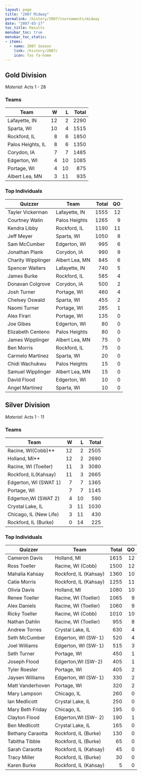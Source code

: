 ```yaml
---
layout: page
title: "2007 Midway"
permalink: /history/2007/tournaments/midway
date: "2007-03-17"
toc_title: Results
menubar_toc: true
menubar_toc_static:
- items:
  - name: 2007 Season
    link: /history/2007/
    icon: fas fa-home
---
```


## Gold Division

*Material*: Acts 1 - 28

### Teams

| Team              |    W |    L | Total |
| ----------------- | ---: | ---: | ----: |
| Lafayette, IN     |   12 |    2 |  2290 |
| Sparta, WI        |   10 |    4 |  1515 |
| Rockford, IL      |    8 |    6 |  1850 |
| Palos Heights, IL |    8 |    6 |  1350 |
| Corydon, IA       |    7 |    7 |  1485 |
| Edgerton, WI      |    4 |   10 |  1085 |
| Portage, WI       |    4 |   10 |   875 |
| Albert Lea, MN    |    3 |   11 |   935 |

### Top Individuals

| Quizzer            | Team           | Total |   QO |
| ------------------ | -------------- | ----: | ---: |
| Tayler Vickerman   | Lafayette, IN  |  1555 |   12 |
| Courtney Walin     | Palos Heights  |  1265 |    9 |
| Kendra Libby       | Rockford, IL   |  1190 |   11 |
| Jeff Meyer         | Sparta, WI     |  1050 |    8 |
| Sam McCumber       | Edgerton, WI   |   995 |    6 |
| Jonathan Plank     | Corydon, IA    |   990 |    9 |
| Charity Wipplinger | Albert Lea, MN |   845 |    6 |
| Spencer Walters    | Lafayette, IN  |   740 |    5 |
| James Burke        | Rockford, IL   |   585 |    4 |
| Donavan Colgrove   | Corydon, IA    |   500 |    2 |
| Josh Turner        | Portage, WI    |   460 |    4 |
| Chelsey Oswald     | Sparta, WI     |   455 |    2 |
| Naomi Turner       | Portage, WI    |   285 |    1 |
| Alex Firari        | Portage, WI    |   135 |    0 |
| Joe Gibes          | Edgerton, WI   |    80 |    0 |
| Elizabeth Centeno  | Palos Heights  |    80 |    0 |
| James Wipplinger   | Albert Lea, MN |    75 |    0 |
| Ben Morris         | Rockford, IL   |    75 |    0 |
| Carmelo Martinez   | Sparta, WI     |    20 |    0 |
| Chidi Wachukwu     | Palos Heights  |    15 |    0 |
| Samuel Wipplinger  | Albert Lea, MN |    15 |    0 |
| David Flood        | Edgerton, WI   |    10 |    0 |
| Angel Martinez     | Sparta, WI     |    10 |    0 |

## Silver Division

*Material*: Acts 1 - 11

### Teams

| Team                   |    W |    L | Total |
| ---------------------- | ---: | ---: | ----: |
| Racine, WI(Cobb)**     |   12 |    2 |  2505 |
| Holland, MI**          |   12 |    2 |  2690 |
| Racine, WI (Toeller)   |   11 |    3 |  3080 |
| Rockford, IL(Kahsay)   |   11 |    3 |  2665 |
| Edgerton, WI (SWAT 1)  |    7 |    7 |  1365 |
| Portage, WI            |    7 |    7 |  1145 |
| Edgerton,WI (SWAT 2)   |    4 |   10 |   590 |
| Crystal Lake, IL       |    3 |   11 |  1030 |
| Chicago, IL (New Life) |    3 |   11 |   430 |
| Rockford, IL (Burke)   |    0 |   14 |   225 |

### Top Individuals

| Quizzer          | Team                  | Total |   QO |
| ---------------- | --------------------- | ----: | ---: |
| Cameron Davis    | Holland, MI           |  1615 |   12 |
| Ross Toeller     | Racine, WI (Cobb)     |  1500 |   12 |
| Mahalia Kahsay   | Rockford, IL (Kahsay) |  1360 |   10 |
| Catie Morris     | Rockford, IL (Kahsay) |  1255 |   11 |
| Olivia Davis     | Holland, MI           |  1080 |   10 |
| Renee Toeller    | Racine, WI (Toeller)  |  1065 |    9 |
| Alex Daniels     | Racine, WI (Toeller)  |  1060 |    9 |
| Ricky Toeller    | Racine, WI (Cobb)     |  1010 |   10 |
| Nathan Dahlin    | Racine, WI (Toeller)  |   955 |    8 |
| Andrew Torres    | Crystal Lake, IL      |   630 |    4 |
| Seth McCumber    | Edgerton, WI (SW-1)   |   520 |    4 |
| Joel Williams    | Edgerton, WI (SW-1)   |   515 |    3 |
| Seth Turner      | Portage, WI           |   450 |    1 |
| Joseph Flood     | Edgerton,WI (SW-2)    |   405 |    1 |
| Tyler Roesler    | Portage, WI           |   405 |    2 |
| Jaysen Williams  | Edgerton, WI (SW-1)   |   330 |    2 |
| Matt Vanderhoven | Portage, WI           |   320 |    2 |
| Mary Lampson     | Chicago, IL           |   260 |    0 |
| Ian Medlicott    | Crystal Lake, IL      |   250 |    0 |
| Mary Beth Friday | Chicago, IL           |   195 |    0 |
| Clayton Flood    | Edgerton,WI (SW- 2)   |   190 |    1 |
| Ben Medlicott    | Crystal Lake, IL      |   165 |    0 |
| Bethany Caraotta | Rockford, IL (Burke)  |   130 |    0 |
| Tabitha Tibble   | Rockford, IL (Burke)  |    65 |    0 |
| Sarah Caraotta   | Rockford, IL (Kahsay) |    45 |    0 |
| Tracy Miller     | Rockford, IL (Burke)  |    30 |    0 |
| Karen Burke      | Rockford, IL (Kahsay) |     5 |    0 |

